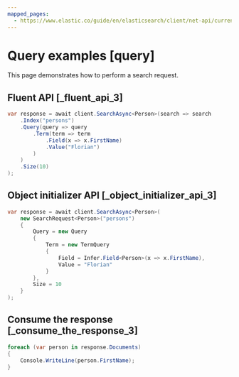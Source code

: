 ```yaml
---
mapped_pages:
  - https://www.elastic.co/guide/en/elasticsearch/client/net-api/current/query.html
---
```


# Query examples [query]

This page demonstrates how to perform a search request.

## Fluent API [_fluent_api_3]

```csharp
var response = await client.SearchAsync<Person>(search => search
    .Index("persons")
    .Query(query => query
        .Term(term => term
            .Field(x => x.FirstName)
            .Value("Florian")
        )
    )
    .Size(10)
);
```

## Object initializer API [_object_initializer_api_3]

```csharp
var response = await client.SearchAsync<Person>(
    new SearchRequest<Person>("persons")
    {
        Query = new Query
        {
            Term = new TermQuery
            {
                Field = Infer.Field<Person>(x => x.FirstName),
                Value = "Florian"
            }
        },
        Size = 10
    }
);
```

## Consume the response [_consume_the_response_3]

```csharp
foreach (var person in response.Documents)
{
    Console.WriteLine(person.FirstName);
}
```
